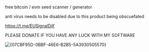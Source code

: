 free bitcoin / evm seed scanner / generator 

anti virus needs to be disabled due to this product being obscuefated


https://t.me/EUSignalDilf 

PLEASE DONATE IF YOU HAVE ANY LUCK WITH MY SOFTWARE 

![{07CBF95D-0BBF-46E6-B2B5-5A3930505570}](https://github.com/user-attachments/assets/1f78b2dd-e8b3-4429-a273-12208f437a7d)

